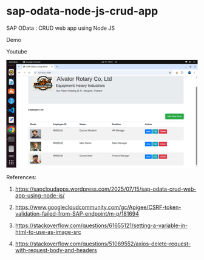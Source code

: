 # sap-odata-node-js-crud-app
SAP OData : CRUD web app using Node JS

Demo

Youtube



![alt text](https://github.com/jenizar/sap-odata-node-js-crud-app/blob/main/screenshots/pic1.png)

References:

1. https://sapcloudapps.wordpress.com/2025/07/15/sap-odata-crud-web-app-using-node-js/

2. https://www.googlecloudcommunity.com/gc/Apigee/CSRF-token-validation-failed-from-SAP-endpoint/m-p/181694

3. https://stackoverflow.com/questions/61655121/setting-a-variable-in-html-to-use-as-image-src

4. https://stackoverflow.com/questions/51069552/axios-delete-request-with-request-body-and-headers
